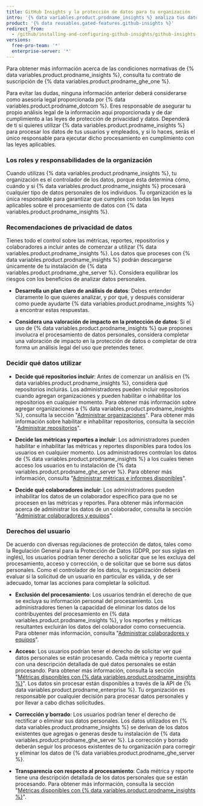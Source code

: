 ```yaml
---
title: GitHub Insights y la protección de datos para tu organización
intro: '{% data variables.product.prodname_insights %} analiza tus datos de {% data variables.product.prodname_ghe_server %}. Estos datos podrían incluir datos personales de individuos en tu organización quienes podrían tener derecho a entender cómo se utilizan éstos.'
product: '{% data reusables.gated-features.github-insights %}'
redirect_from:
  - /github/installing-and-configuring-github-insights/github-insights-and-data-protection-for-your-organization
versions:
  free-pro-team: '*'
  enterprise-server: '*'
---
```


Para obtener más información acerca de las condiciones normativas de {% data variables.product.prodname_insights %}, consulta tu contrato de suscripción de {% data variables.product.prodname_ghe_one %}.

Para evitar las dudas, ninguna información anterior deberá considerarse como asesoría legal proporcionada por {% data variables.product.prodname_dotcom %}. Eres responsable de asegurar tu propio análisis legal de la información aquí proporcionada y de dar cumplimiento a las leyes de protección de privacidad y datos. Dependerá de ti si quieres utilizar {% data variables.product.prodname_insights %} para procesar los datos de tus usuarios y empleados, y si lo haces, serás el único responsable para ejecutar dicho procesamiento en cumplimiento con las leyes aplicables.

### Los roles y responsabilidades de la organización

Cuando utilizas {% data variables.product.prodname_insights %}, tu organización es el controlador de los datos, porque ésta determina cómo, cuándo y si {% data variables.product.prodname_insights %} procesará cualquier tipo de datos personales de los individuos. Tu organización es la única responsable para garantizar que cumples con todas las leyes aplicables sobre el procesamiento de datos con {% data variables.product.prodname_insights %}.

### Recomendaciones de privacidad de datos

Tienes todo el control sobre las métricas, reportes, repositorios y colaboradores a incluir antes de comenzar a utilizar {% data variables.product.prodname_insights %}. Los datos que proceses con {% data variables.product.prodname_insights %} podrán descargarse únicamente de tu instalación de {% data variables.product.prodname_ghe_server %}. Considera equilibrar los riesgos con los beneficios de analizar datos personales.

- **Desarrolla un plan claro de análisis de datos**: Debes entender claramente lo que quieres analizar, y por qué, y después considerar como puede ayudarte {% data variables.product.prodname_insights %} a encontrar estas respuestas.

- **Considera una valoración de impacto en la protección de datos**: Si el uso de {% data variables.product.prodname_insights %} que propones involucra el procesamiento de datos personales, considera completar una valoración de impacto en la protección de datos o completar de otra forma un análisis legal del uso que pretendes tener.

### Decidir qué datos utilizar

- **Decide qué repositorios incluir**: Antes de comenzar un análisis en {% data variables.product.prodname_insights %}, considera qué repositorios incluirás. Los administradores pueden incluir repositorios cuando agregan organizaciones y pueden habilitar o inhabilitar los repositorios en cualquier momento. Para obtener más información sobre agregar organizaciones a {% data variables.product.prodname_insights %}, consulta la sección "[Administrar organizaciones](/insights/installing-and-configuring-github-insights/managing-organizations)". Para obtener más información sobre habilitar e inhabilitar repositorios, consulta la sección "[Administrar repositorios](/insights/installing-and-configuring-github-insights/managing-repositories)".

- **Decide las métricas y reportes a incluir**: Los administradores pueden habilitar e inhabilitar las métricas y reportes disponibles para todos los usuarios en cualquier momento. Los administradores controlan los datos de {% data variables.product.prodname_insights %} a los cuales tienen acceso los usuarios en tu instalación de {% data variables.product.prodname_ghe_server %}. Para obtener más información, consulta "[Administrar métricas e informes disponibles](/insights/installing-and-configuring-github-insights/managing-available-metrics-and-reports)".

- **Decide qué colaboradores incluir**: Los administradores pueden inhabilitar los datos de un colaborador específico para que no se procesen en las métricas y reportes. Para obtener más información acerca de administrar los datos de un colaborador, consulta la sección "[Administrar colaboradores y equipos](/insights/installing-and-configuring-github-insights/managing-contributors-and-teams)".

### Derechos del usuario

De acuerdo con diversas regulaciones de protección de datos, tales como la Regulación General para la Protección de Datos (GDPR, por sus siglas en inglés), los usuarios podrían tener derecho a solicitar que se les excluya del procesamiento, acceso y corrección, o de solicitar que se borre sus datos personales. Como el controlador de los datos, tu organización deberá evaluar si la solicitud de un usuario en particular es válida, y de ser adecuado, tomar las acciones para completar la solicitud.

- **Exclusión del procesamiento**: Los usuarios tendrán el derecho de que se excluya su información personal del procesamiento. Los administradores tienen la capacidad de eliminar los datos de los contribuyentes del procesamiento en {% data variables.product.prodname_insights %}, y los reportes y métricas resultantes excluirán los datos del colaborador como consecuencia. Para obtener más información, consulta "[Administrar colaboradores y equipos](/insights/installing-and-configuring-github-insights/managing-contributors-and-teams)".

- **Acceso**: Los usuarios podrían tener el derecho de solicitar ver qué datos personales se están procesando. Cada métrica y reporte cuenta con una descripción detallada de qué datos personales se están procesando. Para obtener más información, consulta la sección "[Métricas disponibles con {% data variables.product.prodname_insights %}](/insights/exploring-your-usage-of-github-enterprise/metrics-available-with-github-insights)". Los datos sin procesar están disponibles a través de la API de {% data variables.product.prodname_enterprise %}. Tu organización es responsable por cualquier decisión para procesar datos personales y por llevar a cabo dichas solicitudes.

- **Corrección y borrado**: Los usuarios podrían tener el derecho de rectificar o eliminar sus datos personales. Los datos utilizados en {% data variables.product.prodname_insights %} se derivan de los datos existentes que agregas o generas desde tu instalación de {% data variables.product.prodname_ghe_server %}. La corrección y borrado deberán seguir los procesos existentes de tu organización para corregir y eliminar los datos de {% data variables.product.prodname_ghe_server %}.

- **Transparencia con respecto al procesamiento**: Cada métrica y reporte tiene una descripción detallada de los datos personales que se están procesando. Para obtener más información, consulta la sección "[Métricas disponibles con {% data variables.product.prodname_insights %}](/insights/exploring-your-usage-of-github-enterprise/metrics-available-with-github-insights)".
